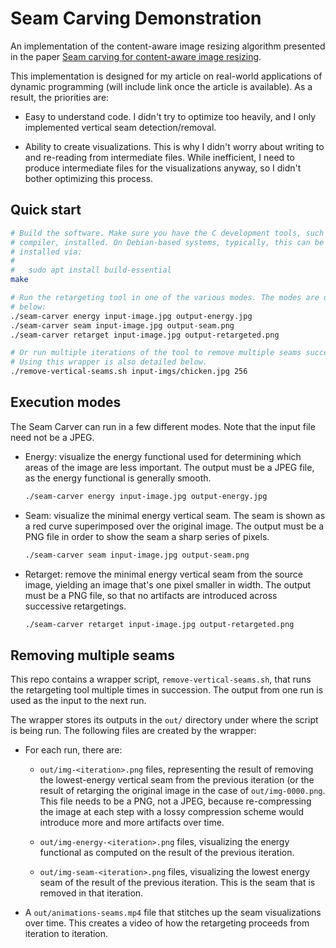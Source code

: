 Seam Carving Demonstration
==========================

An implementation of the content-aware image resizing algorithm presented in the paper [Seam carving for content-aware image resizing](https://dl.acm.org/citation.cfm?id=1276390).

This implementation is designed for my article on real-world applications of dynamic programming (will include link once the article is available). As a result, the priorities are:

- Easy to understand code. I didn't try to optimize too heavily, and I only implemented vertical seam detection/removal.

- Ability to create visualizations. This is why I didn't worry about writing to and re-reading from intermediate files. While inefficient, I need to produce intermediate files for the visualizations anyway, so I didn't bother optimizing this process.

Quick start
-----------

```sh
# Build the software. Make sure you have the C development tools, such as a
# compiler, installed. On Debian-based systems, typically, this can be
# installed via:
#
#   sudo apt install build-essential
make

# Run the retargeting tool in one of the various modes. The modes are detailed
# below:
./seam-carver energy input-image.jpg output-energy.jpg
./seam-carver seam input-image.jpg output-seam.png
./seam-carver retarget input-image.jpg output-retargeted.png

# Or run multiple iterations of the tool to remove multiple seams successively.
# Using this wrapper is also detailed below.
./remove-vertical-seams.sh input-imgs/chicken.jpg 256
```

Execution modes
---------------

The Seam Carver can run in a few different modes. Note that the input file need not be a JPEG.

- Energy: visualize the energy functional used for determining which areas of the image are less important. The output must be a JPEG file, as the energy functional is generally smooth.

  ```sh
  ./seam-carver energy input-image.jpg output-energy.jpg
  ```

- Seam: visualize the minimal energy vertical seam. The seam is shown as a red curve superimposed over the original image. The output must be a PNG file in order to show the seam a sharp series of pixels.

  ```sh
  ./seam-carver seam input-image.jpg output-seam.png
  ```

- Retarget: remove the minimal energy vertical seam from the source image, yielding an image that's one pixel smaller in width. The output must be a PNG file, so that no artifacts are introduced across successive retargetings.

  ```sh
  ./seam-carver retarget input-image.jpg output-retargeted.png
  ```

Removing multiple seams
-----------------------

This repo contains a wrapper script, `remove-vertical-seams.sh`, that runs the retargeting tool multiple times in succession. The output from one run is used as the input to the next run.

The wrapper stores its outputs in the `out/` directory under where the script is being run. The following files are created by the wrapper:

- For each run, there are:

  - `out/img-<iteration>.png` files, representing the result of removing the lowest-energy vertical seam from the previous iteration (or the result of retarging the original image in the case of `out/img-0000.png`. This file needs to be a PNG, not a JPEG, because re-compressing the image at each step with a lossy compression scheme would introduce more and more artifacts over time.

  - `out/img-energy-<iteration>.png` files, visualizing the energy functional as computed on the result of the previous iteration.

  - `out/img-seam-<iteration>.png` files, visualizing the lowest energy seam of the result of the previous iteration. This is the seam that is removed in that iteration.

- A `out/animations-seams.mp4` file that stitches up the seam visualizations over time. This creates a video of how the retargeting proceeds from iteration to iteration.

